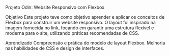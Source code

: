 Projeto Odin: Website Responsivo com Flexbox

Objetivo
Este projeto teve como objetivo aprender e aplicar os conceitos de Flexbox para construir um website responsivo. O layout foi inspirado na imagem fornecida no link, focando em garantir uma estrutura flexível e moderna para o site, utilizando práticas recomendadas de CSS.

Aprendizado
Compreensão e prática do modelo de layout Flexbox.
Melhoria nas habilidades de CSS e design de interfaces.


